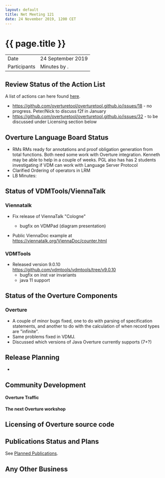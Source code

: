 ```yaml
---
layout: default
title: Net Meeting 121
date: 24 November 2019, 1200 CET
---
```


<script src="http://code.jquery.com/jquery-1.11.1.min.js">
</script>
<script src="/javascripts/edit.js"></script>
<script>setEditButonNm();</script>

# {{ page.title }}

|||
|---|---|
| Date | 24 September 2019 |
| Participants  |   Minutes by . |

## Review Status of the Action List

A list of actions can here found [here](https://github.com/overturetool/overturetool.github.io/issues?q=is%3Aissue+is%3Aopen+label%3A%22action+net-meeting%22).

* https://github.com/overturetool/overturetool.github.io/issues/18 - no progress. Peter/Nick to discuss f2f in January
* https://github.com/overturetool/overturetool.github.io/issues/32 - to be discussed under Licensing section below


## Overture Language Board Status

* RMs RMs ready for annotations and proof obligation generation from total functions. Both need some work with Overture integration. Kenneth may be able to help in a couple of weeks. PGL also has has 2 students investigating if VDM can work with Language Server Protocol
* Clarified Ordering of operators in LRM
* LB Minutes: 

## Status of VDMTools/ViennaTalk

### Viennatalk

* Fix release of ViennaTalk "Cologne"
  - bugfix on VDMPad (diagram presentation)

* Public ViennaDoc example at https://viennatalk.org/ViennaDoc/counter.html

### VDMTools

* Released version 9.0.10 https://github.com/vdmtools/vdmtools/tree/v9.0.10
  - bugfix on inst var invariants
  - java 11 support

##  Status of the Overture Components

### Overture
* A couple of minor bugs fixed, one to do with parsing of specification statements, and another to do with the calculation of when record types are "infinite".
* Same problems fixed in VDMJ.
* Discussed which versions of Java Overture currently supports (7+?)

##  Release Planning

* 

##  Community Development

#### Overture Traffic


#### The next Overture workshop


##  Licensing of Overture source code


##  Publications Status and Plans

See [Planned Publications](http://overturetool.org/publications/PlannedPublications.html).

##  Any Other Business


<div id="edit_page_div"></div>




